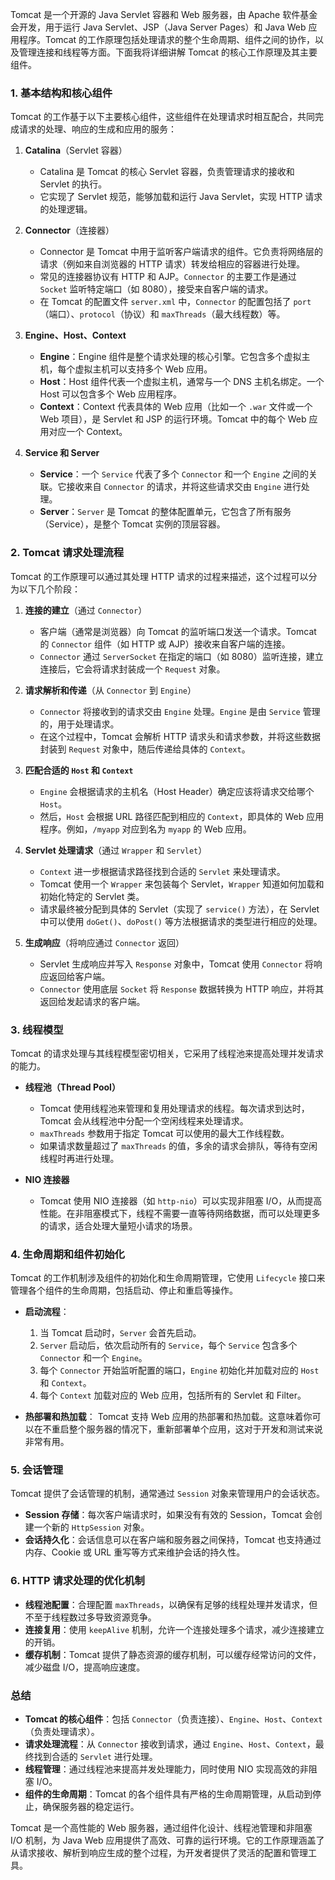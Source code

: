 Tomcat 是一个开源的 Java Servlet 容器和 Web 服务器，由 Apache 软件基金会开发，用于运行 Java Servlet、JSP（Java Server Pages）和 Java Web 应用程序。Tomcat 的工作原理包括处理请求的整个生命周期、组件之间的协作，以及管理连接和线程等方面。下面我将详细讲解 Tomcat 的核心工作原理及其主要组件。

### 1. 基本结构和核心组件
Tomcat 的工作基于以下主要核心组件，这些组件在处理请求时相互配合，共同完成请求的处理、响应的生成和应用的服务：

1. **Catalina**（Servlet 容器）
   - Catalina 是 Tomcat 的核心 Servlet 容器，负责管理请求的接收和 Servlet 的执行。
   - 它实现了 Servlet 规范，能够加载和运行 Java Servlet，实现 HTTP 请求的处理逻辑。

2. **Connector**（连接器）
   - Connector 是 Tomcat 中用于监听客户端请求的组件。它负责将网络层的请求（例如来自浏览器的 HTTP 请求）转发给相应的容器进行处理。
   - 常见的连接器协议有 HTTP 和 AJP。`Connector` 的主要工作是通过 `Socket` 监听特定端口（如 8080），接受来自客户端的请求。
   - 在 Tomcat 的配置文件 `server.xml` 中，`Connector` 的配置包括了 `port`（端口）、`protocol`（协议）和 `maxThreads`（最大线程数）等。

3. **Engine、Host、Context**
   - **Engine**：Engine 组件是整个请求处理的核心引擎。它包含多个虚拟主机，每个虚拟主机可以支持多个 Web 应用。
   - **Host**：Host 组件代表一个虚拟主机，通常与一个 DNS 主机名绑定。一个 Host 可以包含多个 Web 应用程序。
   - **Context**：Context 代表具体的 Web 应用（比如一个 `.war` 文件或一个 Web 项目），是 Servlet 和 JSP 的运行环境。Tomcat 中的每个 Web 应用对应一个 Context。

4. **Service 和 Server**
   - **Service**：一个 `Service` 代表了多个 `Connector` 和一个 `Engine` 之间的关联。它接收来自 `Connector` 的请求，并将这些请求交由 `Engine` 进行处理。
   - **Server**：`Server` 是 Tomcat 的整体配置单元，它包含了所有服务（Service），是整个 Tomcat 实例的顶层容器。

### 2. Tomcat 请求处理流程
Tomcat 的工作原理可以通过其处理 HTTP 请求的过程来描述，这个过程可以分为以下几个阶段：

1. **连接的建立**（通过 `Connector`）
   - 客户端（通常是浏览器）向 Tomcat 的监听端口发送一个请求。Tomcat 的 `Connector` 组件（如 HTTP 或 AJP）接收来自客户端的连接。
   - `Connector` 通过 `ServerSocket` 在指定的端口（如 8080）监听连接，建立连接后，它会将请求封装成一个 `Request` 对象。

2. **请求解析和传递**（从 `Connector` 到 `Engine`）
   - `Connector` 将接收到的请求交由 `Engine` 处理。`Engine` 是由 `Service` 管理的，用于处理请求。
   - 在这个过程中，Tomcat 会解析 HTTP 请求头和请求参数，并将这些数据封装到 `Request` 对象中，随后传递给具体的 `Context`。

3. **匹配合适的 `Host` 和 `Context`**
   - `Engine` 会根据请求的主机名（Host Header）确定应该将请求交给哪个 `Host`。
   - 然后，`Host` 会根据 URL 路径匹配到相应的 `Context`，即具体的 Web 应用程序。例如，`/myapp` 对应到名为 `myapp` 的 Web 应用。

4. **Servlet 处理请求**（通过 `Wrapper` 和 `Servlet`）
   - `Context` 进一步根据请求路径找到合适的 `Servlet` 来处理请求。
   - Tomcat 使用一个 `Wrapper` 来包装每个 Servlet，`Wrapper` 知道如何加载和初始化特定的 Servlet 类。
   - 请求最终被分配到具体的 Servlet（实现了 `service()` 方法），在 Servlet 中可以使用 `doGet()`、`doPost()` 等方法根据请求的类型进行相应的处理。

5. **生成响应**（将响应通过 `Connector` 返回）
   - Servlet 生成响应并写入 `Response` 对象中，Tomcat 使用 `Connector` 将响应返回给客户端。
   - `Connector` 使用底层 `Socket` 将 `Response` 数据转换为 HTTP 响应，并将其返回给发起请求的客户端。

### 3. 线程模型
Tomcat 的请求处理与其线程模型密切相关，它采用了线程池来提高处理并发请求的能力。

- **线程池（Thread Pool）**
  - Tomcat 使用线程池来管理和复用处理请求的线程。每次请求到达时，Tomcat 会从线程池中分配一个空闲线程来处理请求。
  - `maxThreads` 参数用于指定 Tomcat 可以使用的最大工作线程数。
  - 如果请求数量超过了 `maxThreads` 的值，多余的请求会排队，等待有空闲线程时再进行处理。

- **NIO 连接器**
  - Tomcat 使用 NIO 连接器（如 `http-nio`）可以实现非阻塞 I/O，从而提高性能。在非阻塞模式下，线程不需要一直等待网络数据，而可以处理更多的请求，适合处理大量短小请求的场景。

### 4. 生命周期和组件初始化
Tomcat 的工作机制涉及组件的初始化和生命周期管理，它使用 `Lifecycle` 接口来管理各个组件的生命周期，包括启动、停止和重启等操作。

- **启动流程**：
  1. 当 Tomcat 启动时，`Server` 会首先启动。
  2. `Server` 启动后，依次启动所有的 `Service`，每个 `Service` 包含多个 `Connector` 和一个 `Engine`。
  3. 每个 `Connector` 开始监听配置的端口，`Engine` 初始化并加载对应的 `Host` 和 `Context`。
  4. 每个 `Context` 加载对应的 Web 应用，包括所有的 Servlet 和 Filter。

- **热部署和热加载**：
  Tomcat 支持 Web 应用的热部署和热加载。这意味着你可以在不重启整个服务器的情况下，重新部署单个应用，这对于开发和测试来说非常有用。

### 5. 会话管理
Tomcat 提供了会话管理的机制，通常通过 `Session` 对象来管理用户的会话状态。

- **Session 存储**：每次客户端请求时，如果没有有效的 Session，Tomcat 会创建一个新的 `HttpSession` 对象。
- **会话持久化**：会话信息可以在客户端和服务器之间保持，Tomcat 也支持通过内存、Cookie 或 URL 重写等方式来维护会话的持久性。

### 6. HTTP 请求处理的优化机制
- **线程池配置**：合理配置 `maxThreads`，以确保有足够的线程处理并发请求，但不至于线程数过多导致资源竞争。
- **连接复用**：使用 `keepAlive` 机制，允许一个连接处理多个请求，减少连接建立的开销。
- **缓存机制**：Tomcat 提供了静态资源的缓存机制，可以缓存经常访问的文件，减少磁盘 I/O，提高响应速度。

### 总结
- **Tomcat 的核心组件**：包括 `Connector`（负责连接）、`Engine`、`Host`、`Context`（负责处理请求）。
- **请求处理流程**：从 `Connector` 接收到请求，通过 `Engine`、`Host`、`Context`，最终找到合适的 `Servlet` 进行处理。
- **线程管理**：通过线程池来提高并发处理能力，同时使用 NIO 实现高效的非阻塞 I/O。
- **组件的生命周期**：Tomcat 的各个组件具有严格的生命周期管理，从启动到停止，确保服务器的稳定运行。

Tomcat 是一个高性能的 Web 服务器，通过组件化设计、线程池管理和非阻塞 I/O 机制，为 Java Web 应用提供了高效、可靠的运行环境。它的工作原理涵盖了从请求接收、解析到响应生成的整个过程，为开发者提供了灵活的配置和管理工具。